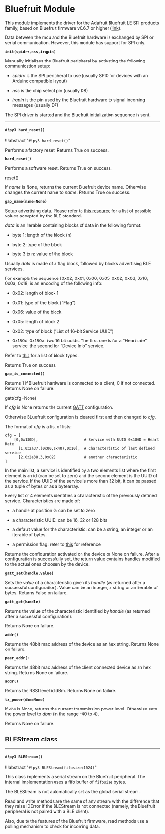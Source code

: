 # Bluefruit Module

This module implements the driver for the Adafruit Bluefruit LE SPI products family, based on Bluefruit firmware v0.6.7 or higher ([link](https://www.adafruit.com/products/2746)).

Data between the mcu and the Bluefruit hardware is exchanged by SPI or serial communication. However, this module has support for SPI only.

**`init(spidrv,nss,irqpin)`**

Manually initializes the Bluefruit peripheral by activating the following communication setup:


* *spidrv* is the SPI peripheral to use (usually SPI0 for devices with an Arduino compatible layout)


* *nss* is the chip select pin (usually D8)


* *irqpin* is the pin used by the Bluefruit hardware to signal incoming messages (usually D7)

The SPI driver is started and the Bluefruit initialization sequence is sent.


---
#### `#!py3 hard_reset()`

!!!abstract "`#!py3 hard_reset()`"

Performs a factory reset. Returns True on success.



**`hard_reset()`**

Performs a software reset. Returns True on success.



reset()

If *name* is None, returns the current Bluefruit device name. Otherwise changes the current name to *name*.
Returns True on success.



**`gap_name(name=None)`**

Setup advertising data. Please refer to [this resource](https://www.bluetooth.org/DocMan/handlers/DownloadDoc.ashx?doc_id=302735&_ga=1.4683440.245686596.1452259520) for a list of possible values accepted by the BLE standard.

*data* is an iterable containing blocks of data in the following format:


* byte 1: length of the block (n)


* byte 2: type of the block


* byte 3 to n: value of the block

Usually *data* is made of a flag block, followed by blocks advertising BLE services.

For example the sequence [0x02, 0x01, 0x06, 0x05, 0x02, 0x0d, 0x18, 0x0a, 0x18] is an encoding of the following info:


* 0x02: length of block 1


* 0x01: type of the block (“Flag”)


* 0x06: value of the block


* 0x05: length of block 2


* 0x02: type of block (“List of 16-bit Service UUID”)


* 0x180d, 0x180a: two 16 bit uuids. The first one is for a “Heart rate” service, the second for “Device Info” service.

Refer to [this](https://www.bluetooth.org/en-us/specification/assigned-numbers/generic-access-profile) for a list of block types.

Returns True on success.


**`gap_is_connected()`**

Returns 1 if Bluefruit hardware is connected to a client, 0 if not connected. Returns None on failure.


gatt(cfg=None)


If *cfg* is None returns the current [GATT](https://learn.adafruit.com/introduction-to-bluetooth-low-energy/gatt) configuration.

Otherwise BLuefruit configuration is cleared first and then changed to *cfg*.

The format of *cfg* is a list of lists:

```
cfg = [
    [0,0x180D],                     # Service with UUID 0x180D = Heart Rate
      [1,0x2a37,(0x00,0x40),0x10],  # Characteristic of last defined service
      [2,0x2a38,3,0x02]             # another characteristic
]
```

In the main list, a service is identified by a two elements list where the first element is an id (can be set to zero)
and the second element is the UUID of the service. If the UUID of the service is more than 32 bit, it can be passed as a tuple of bytes or as a bytearray.

Every list of 4 elements identifies a characteristic of the previously defined service. Characteristics are made of:


* a handle at position 0: can be set to zero


* a characteristic UUID: can be 16, 32 or 128 bits


* a default value for the characteristic: can be a string, an integer or an iterable of bytes.


* a permission flag: refer to [this](https://learn.adafruit.com/introducing-the-adafruit-bluefruit-spi-breakout/ble-gatt) for reference

Returns the configuration activated on the device or None on failure. After a configuration is successfully set, the return value contains handles modified to the actual ones choosen by the device.


**`gatt_set(handle,value)`**

Sets the *value* of a characteristic given its *handle* (as returned after a successful configuration). Value can be an integer, a string or an iterable of bytes.
Returns False on failure.


**`gatt_get(handle)`**

Returns the value of the characteristic identified by *handle* (as returned after a successful configuration).

Returns None on failure.


**`addr()`**

Returns the 48bit mac address of the device as an hex string. Returns None on failure.


**`peer_addr()`**

Returns the 48bit mac address of the client connected device as an hex string. Returns None on failure.


**`addr()`**

Returns the RSSI level id dBm. Returns None on failure.


**`tx_power(dbm=None)`**

If *`dbm`* is None, returns the current transmission power level. Otherwise sets the power level to *dbm* (in the range -40 to 4).

Returns None on failure.

## BLEStream class


---
#### `#!py3 BLEStream()`

!!!abstract "`#!py3 BLEStream(fifosize=1024)`"

This class implements a serial stream on the Bluefruit peripheral. The internal implementation uses
a fifo buffer of ```fifosize``` bytes.

The BLEStream is not automatically set as the global serial stream.

Read and write methods are the same of any stream with the difference that they raise IOError if the BLEStream is
not connected (namely, the Bluefruit peripheral is not paired with a BLE client).

Also, due to the features of the Bluefruit firmware, read methods use a polling mechanism to check for incoming data.
<!--stackedit_data:
eyJoaXN0b3J5IjpbMTc0Mzc4Mzg1OSwxODU3NTg5NzMsMzA1OT
A1NTAwXX0=
-->